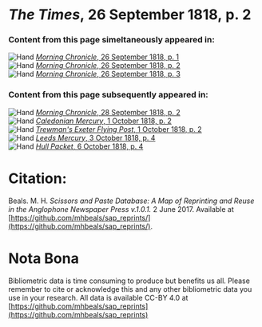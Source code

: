 # *The Times*, 26 September 1818, p. 2  
  
### Content from this page simeltaneously appeared in:  
![Hand](http://scissorsandpaste.net/wp-content/uploads/2017/06/smallhandpointer.png) [*Morning Chronicle*, 26 September 1818, p. 1](https://mhbeals.github.io/sap_html/Morning-Chronicle/Morning-Chronicle-26-September-1818-p-1)  
![Hand](http://scissorsandpaste.net/wp-content/uploads/2017/06/smallhandpointer.png) [*Morning Chronicle*, 26 September 1818, p. 2](https://mhbeals.github.io/sap_html/Morning-Chronicle/Morning-Chronicle-26-September-1818-p-2)  
![Hand](http://scissorsandpaste.net/wp-content/uploads/2017/06/smallhandpointer.png) [*Morning Chronicle*, 26 September 1818, p. 3](https://mhbeals.github.io/sap_html/Morning-Chronicle/Morning-Chronicle-26-September-1818-p-3)  
  
### Content from this page subsequently appeared in:  
![Hand](http://scissorsandpaste.net/wp-content/uploads/2017/06/smallhandpointer.png) [*Morning Chronicle*, 28 September 1818, p. 2](https://mhbeals.github.io/sap_html/Morning-Chronicle/Morning-Chronicle-28-September-1818-p-2)  
![Hand](http://scissorsandpaste.net/wp-content/uploads/2017/06/smallhandpointer.png) [*Caledonian Mercury*, 1 October 1818, p. 2](https://mhbeals.github.io/sap_html/Caledonian-Mercury/Caledonian-Mercury-1-October-1818-p-2)  
![Hand](http://scissorsandpaste.net/wp-content/uploads/2017/06/smallhandpointer.png) [*Trewman's Exeter Flying Post*, 1 October 1818, p. 2](https://mhbeals.github.io/sap_html/Trewman's-Exeter-Flying-Post/Trewman's-Exeter-Flying-Post-1-October-1818-p-2)  
![Hand](http://scissorsandpaste.net/wp-content/uploads/2017/06/smallhandpointer.png) [*Leeds Mercury*, 3 October 1818, p. 4](https://mhbeals.github.io/sap_html/Leeds-Mercury/Leeds-Mercury-3-October-1818-p-4)  
![Hand](http://scissorsandpaste.net/wp-content/uploads/2017/06/smallhandpointer.png) [*Hull Packet*, 6 October 1818, p. 4](https://mhbeals.github.io/sap_html/Hull-Packet/Hull-Packet-6-October-1818-p-4)  


# Citation: 

Beals. M. H. *Scissors and Paste Database: A Map of Reprinting and Reuse in the Anglophone Newspaper Press v.1.0.1.* 2 June 2017. Available at [https://github.com/mhbeals/sap_reprints/](https://github.com/mhbeals/sap_reprints/). 

# Nota Bona

Bibliometric data is time consuming to produce but benefits us all. Please remember to cite or acknowledge this and any other bibliometric data you use in your research. All data is available CC-BY 4.0 at [https://github.com/mhbeals/sap_reprints](https://github.com/mhbeals/sap_reprints)